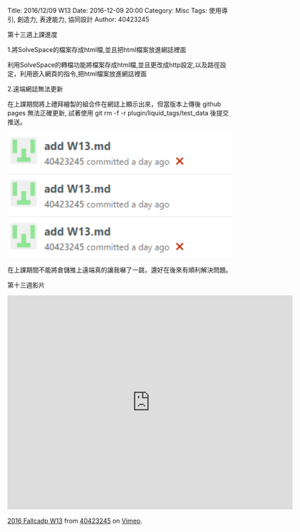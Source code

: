 Title: 2016/12/09 W13
Date: 2016-12-09 20:00
Category: Misc
Tags: 使用導引, 創造力, 表達能力, 協同設計
Author: 40423245

第十三週上課進度

1.將SolveSpace的檔案存成html檔,並且把html檔案放進網誌裡面

利用SolveSpace的轉檔功能將檔案存成html檔,並且更改成http設定,以及路徑設定，利用嵌入網頁的指令,把html檔案放進網誌裡面

2.遠端網誌無法更新

在上課期間將上禮拜繪製的組合件在網誌上顯示出來，但當版本上傳後 github pages 無法正確更新, 試著使用 git rm -f -r plugin/liquid_tags/test_data 後提交推送。

<img src="./../data/W13/40423245_W13.png" width= "800" />

在上課期間不能將倉儲推上遠端真的讓我嚇了一跳，還好在後來有順利解決問題。

第十三週影片
<iframe src="https://player.vimeo.com/video/195145829" width="640" height="480" frameborder="0" webkitallowfullscreen mozallowfullscreen allowfullscreen></iframe>
<p><a href="https://vimeo.com/195145829">2016 Fallcadp W13</a> from <a href="https://vimeo.com/user47996237">40423245</a> on <a href="https://vimeo.com">Vimeo</a>.</p>
